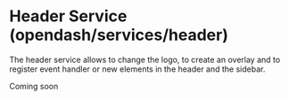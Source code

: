 # Header Service (opendash/services/header)

The header service allows to change the logo, to create an overlay and to register event handler or new elements in the header and the sidebar.

<!-- TOC depthFrom:2 depthTo:3 -->


<!-- /TOC -->

Coming soon